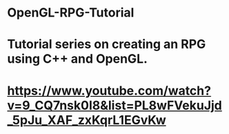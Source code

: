 # OpenGL-RPG-Tutorial

# Tutorial series on creating an RPG using C++ and OpenGL.
# https://www.youtube.com/watch?v=9_CQ7nsk0I8&list=PL8wFVekuJjd_5pJu_XAF_zxKqrL1EGvKw
